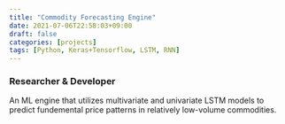 ```yaml
---
title: "Commodity Forecasting Engine"
date: 2021-07-06T22:58:03+09:00
draft: false
categories: [projects]
tags: [Python, Keras+Tensorflow, LSTM, RNN]
---
```


### Researcher & Developer

An ML engine that utilizes multivariate and univariate LSTM models to predict fundemental price patterns in relatively low-volume commodities.

